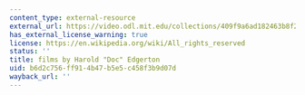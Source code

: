 ```yaml
---
content_type: external-resource
external_url: https://video.odl.mit.edu/collections/409f9a6ad182463b8f2c1c893fe3af55
has_external_license_warning: true
license: https://en.wikipedia.org/wiki/All_rights_reserved
status: ''
title: films by Harold "Doc" Edgerton
uid: b6d2c756-ff91-4b47-b5e5-c458f3b9d07d
wayback_url: ''
---
```

